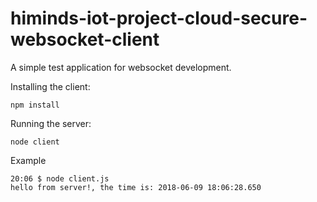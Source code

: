# himinds-iot-project-cloud-secure-websocket-client

A simple test application for websocket development.



Installing the client:

```
npm install
```

Running the server:

```
node client
```

Example

```
20:06 $ node client.js 
hello from server!, the time is: 2018-06-09 18:06:28.650
```
